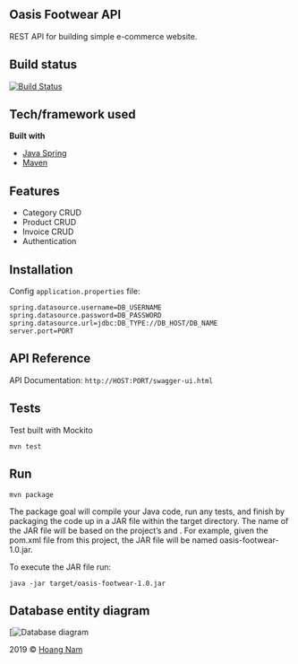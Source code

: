 ## Oasis Footwear API
REST API for building simple e-commerce website.

## Build status

[![Build Status](https://travis-ci.org/william9x/oasis-footware.svg?branch=be)](https://travis-ci.org/william9x/oasis-footware)
 
## Tech/framework used

<b>Built with</b>
- [Java Spring](https://spring.io/)
- [Maven](https://mvnrepository.com/)

## Features
- Category CRUD
- Product CRUD
- Invoice CRUD
- Authentication

## Installation

Config ```application.properties``` file:
```
spring.datasource.username=DB_USERNAME
spring.datasource.password=DB_PASSWORD
spring.datasource.url=jdbc:DB_TYPE://DB_HOST/DB_NAME
server.port=PORT
```

## API Reference

API Documentation: ```http://HOST:PORT/swagger-ui.html```

## Tests
Test built with Mockito
```
mvn test
```

## Run

```
mvn package
```
The package goal will compile your Java code, run any tests, and finish by packaging the code up in a JAR file within the target directory. The name of the JAR file will be based on the project’s <artifactId> and <version>. For example, given the pom.xml file from this project, the JAR file will be named oasis-footwear-1.0.jar.

To execute the JAR file run:
```
java -jar target/oasis-footwear-1.0.jar
```

## Database entity diagram

[![Database diagram](https://i.imgur.com/I1iQHfh.png)

2019 © [Hoang Nam](https://github.com/william9x/)

